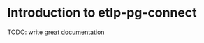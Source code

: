 # Introduction to etlp-pg-connect

TODO: write [great documentation](http://jacobian.org/writing/what-to-write/)
